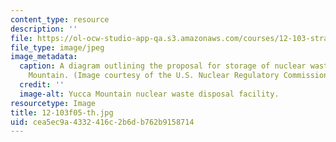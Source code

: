 ```yaml
---
content_type: resource
description: ''
file: https://ol-ocw-studio-app-qa.s3.amazonaws.com/courses/12-103-strange-bedfellows-science-and-environmental-policy-fall-2005/cea5ec9a4332416c2b6db762b9158714_12-103f05-th.jpg
file_type: image/jpeg
image_metadata:
  caption: A diagram outlining the proposal for storage of nuclear waste at Yucca
    Mountain. (Image courtesy of the U.S. Nuclear Regulatory Commission.)
  credit: ''
  image-alt: Yucca Mountain nuclear waste disposal facility.
resourcetype: Image
title: 12-103f05-th.jpg
uid: cea5ec9a-4332-416c-2b6d-b762b9158714
---
```

